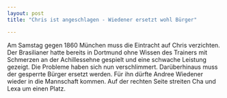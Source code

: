 ```yaml
---
layout: post
title: "Chris ist angeschlagen - Wiedener ersetzt wohl Bürger"

---
```


Am Samstag gegen 1860 München muss die Eintracht auf Chris verzichten. Der Brasilianer hatte bereits in Dortmund ohne Wissen des Trainers mit Schmerzen an der Achillessehne gespielt und eine schwache Leistung gezeigt. Die Probleme haben sich nun verschlimmert. Darüberhinaus muss der gesperrte Bürger ersetzt werden. Für ihn dürfte Andree Wiedener wieder in die Mannschaft kommen. Auf der rechten Seite streiten Cha und Lexa um einen Platz.


